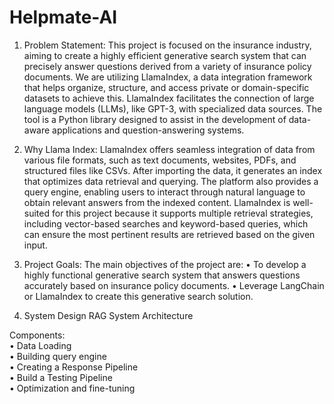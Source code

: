 # Helpmate-AI
1.	Problem Statement:
This project is focused on the insurance industry, aiming to create a highly efficient generative search system that can precisely answer questions derived from a variety of insurance policy documents. We are utilizing LlamaIndex, a data integration framework that helps organize, structure, and access private or domain-specific datasets to achieve this. LlamaIndex facilitates the connection of large language models (LLMs), like GPT-3, with specialized data sources. The tool is a Python library designed to assist in the development of data-aware applications and question-answering systems.

2.	Why Llama Index:
LlamaIndex offers seamless integration of data from various file formats, such as text documents, websites, PDFs, and structured files like CSVs. After importing the data, it generates an index that optimizes data retrieval and querying. The platform also provides a query engine, enabling users to interact through natural language to obtain relevant answers from the indexed content. LlamaIndex is well-suited for this project because it supports multiple retrieval strategies, including vector-based searches and keyword-based queries, which can ensure the most pertinent results are retrieved based on the given input.

3.	Project Goals:
The main objectives of the project are:
•	To develop a highly functional generative search system that answers questions accurately based on insurance policy documents.
•	Leverage LangChain or LlamaIndex to create this generative search solution.

4.	System Design
RAG System Architecture

Components:
<br>•	Data Loading
<br>•	Building query engine
<br>•	Creating a Response Pipeline
<br>•	Build a Testing Pipeline
<br>•	Optimization and fine-tuning
